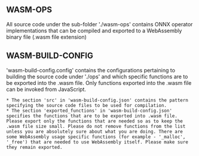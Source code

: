 ## WASM-OPS

All source code under the sub-folder './wasm-ops' contains ONNX operator implementations that can be compiled and exported to a WebAssembly binary file (.wasm file extension)

## WASM-BUILD-CONFIG

'wasm-build-config.config' contains the configurations pertaining to building the source code under './ops' and which specific functions are to be exported into the .wasm file. Only functions exported into the .wasm file can be invoked from JavaScript.
 
	* The section 'src' in 'wasm-build-config.json' contains the pattern specifying the source code files to be used for compilation.
	* The section 'exported_functions' in 'wasm-build-config.json' specifies the functions that are to be exported into .wasm file. Please export only the functions that are needed so as to keep the .wasm file size small. Please do not remove functions from the list unless you are absolutely sure about what you are doing. There are some WebAssembly usage specific functions (for example - '_malloc', '_free') that are needed to use WebAssembly itself. Please make sure they remain exported.
